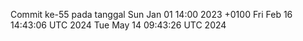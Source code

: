 Commit ke-55 pada tanggal Sun Jan 01 14:00 2023 +0100
Fri Feb 16 14:43:06 UTC 2024
Tue May 14 09:43:26 UTC 2024
